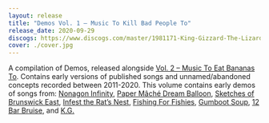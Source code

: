 ```yaml
---
layout: release
title: "Demos Vol. 1 – Music To Kill Bad People To"
release_date: 2020-09-29
discogs: https://www.discogs.com/master/1981171-King-Gizzard-The-Lizard-Wizard-Demos-Vol-1-Vol-2
cover: ./cover.jpg
---
```


A compilation of Demos, released alongside [Vol. 2 – Music To Eat Bananas To](../demos-vol-2-music-to-eat-bananas-to). Contains early versions of published songs and unnamed/abandoned concepts recorded between 2011-2020. This volume contains early demos of songs from: [Nonagon Infinity](../nonagon-infinity), [Paper Mâché Dream Balloon](../paper-mache-dream-balloon), [Sketches of Brunswick East](../sketches-of-brunswick-east), [Infest the Rat’s Nest](../infest-the-rats-nest), [Fishing For Fishies](../fishing-for-fishies), [Gumboot Soup](../gumboot-soup), [12 Bar Bruise](../12-bar-bruise), and [K.G.](../kg)
